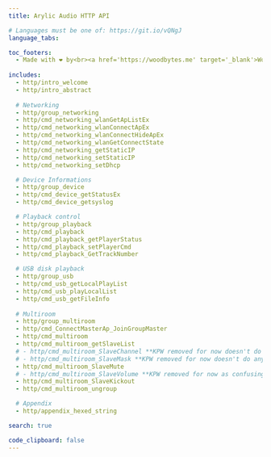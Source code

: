 ```yaml
---
title: Arylic Audio HTTP API

# Languages must be one of: https://git.io/vQNgJ
language_tabs:

toc_footers:
  - Made with ❤️ by<br><a href='https://woodbytes.me' target='_blank'>Woodbytes</a> and <a href="https://www.facebook.com/NWT.Stuff" target="_blank">NWT.Stuff</a>
    
includes:
  - http/intro_welcome
  - http/intro_abstract
  
  # Networking
  - http/group_networking
  - http/cmd_networking_wlanGetApListEx
  - http/cmd_networking_wlanConnectApEx
  - http/cmd_networking_wlanConnectHideApEx
  - http/cmd_networking_wlanGetConnectState
  - http/cmd_networking_getStaticIP
  - http/cmd_networking_setStaticIP
  - http/cmd_networking_setDhcp

  # Device Informations
  - http/group_device
  - http/cmd_device_getStatusEx
  - http/cmd_device_getsyslog

  # Playback control
  - http/group_playback
  - http/cmd_playback
  - http/cmd_playback_getPlayerStatus
  - http/cmd_playback_setPlayerCmd
  - http/cmd_playback_GetTrackNumber

  # USB disk playback
  - http/group_usb
  - http/cmd_usb_getLocalPlayList
  - http/cmd_usb_playLocalList
  - http/cmd_usb_getFileInfo
  
  # Multiroom
  - http/group_multiroom
  - http/cmd_ConnectMasterAp_JoinGroupMaster
  - http/cmd_multiroom
  - http/cmd_multiroom_getSlaveList
  # - http/cmd_multiroom_SlaveChannel **KPW removed for now doesn't do anything !!
  # - http/cmd_multiroom_SlaveMask **KPW removed for now doesn't do anything !!
  - http/cmd_multiroom_SlaveMute
  # - http/cmd_multiroom_SlaveVolume **KPW removed for now as confusing can be acheieved with other commands !!
  - http/cmd_multiroom_SlaveKickout
  - http/cmd_multiroom_ungroup

  # Appendix
  - http/appendix_hexed_string

search: true

code_clipboard: false
---
```

